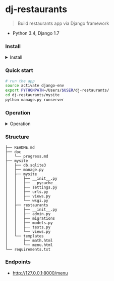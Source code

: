 # dj-restaurants

> Build restaurants app via Django framework
- Python 3.4, Django 1.7


### Install

<details>
<summary>Install</summary>

```bash
# install py 3.4 with conda
# V1
conda create -n django-env python=3.4

# V2
# https://stackoverflow.com/questions/57449169/how-to-install-deprecated-unsupported-python-3-4-on-conda-environment
conda config --set restore_free_channel True
conda create -n django-env python=3.4
```
</details>

### Quick start
```bash
# run the app
source activate django-env
export PYTHONPATH=/Users/$USER/dj-restaurants/
cd dj-restaurants/mysite
python manage.py runserver
```

### Operation

<details>
<summary>Operation</summary>

```bash
# init project
source activate django-env
cd dj-restaurants 
django-admin.py startproject mysite

# init app
cd dj-restaurants/mysite && python manage.py startapp restaurants

# check if DB model is correct
python manage.py check

# make migration
# restaurants
python manage.py makemigrations restaurants
# admin
python manage.py makemigrations admin

# make admin superuser
python manage.py createsuperuser
```

```python
# manually insert test data
python manage.py shell   

# in the django shell
from restaurants.models import Restaurant, Food
r1 = Restaurant(name="burger king", phone_number = '123', address = 'some address')
r1.save()
r2 = Restaurant(name="shokiya", phone_number = '456', address = 'some address 2')
r2.save()

restaurants = Restaurant.objects.all()

r = Restaurant.objects.get(name= "burger king")
f1 = Food(name='burger', price = 120, comment='great', is_spicy=True, restaurant=r)
f1.save()

r = Restaurant.objects.get(name= "shokiya")
f2 = Food(name='shushi', price = 500, comment='ohhh', is_spicy=True, restaurant=r)
f2.save()
```

</details>

### Structure
```
├── README.md
├── doc
│   └── progress.md
├── mysite
│   ├── db.sqlite3
│   ├── manage.py
│   ├── mysite
│   │   ├── __init__.py
│   │   ├── __pycache__
│   │   ├── settings.py
│   │   ├── urls.py
│   │   ├── views.py
│   │   └── wsgi.py
│   ├── restaurants
│   │   ├── __init__.py
│   │   ├── admin.py
│   │   ├── migrations
│   │   ├── models.py
│   │   ├── tests.py
│   │   └── views.py
│   └── templates
│       ├── math.html
│       └── menu.html
└── requirements.txt
```

### Endpoints
- http://127.0.0.1:8000/menu